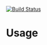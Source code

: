 [![Build Status](https://travis-ci.org/Krinkle/mw-tool-usage.svg?branch=master)](https://travis-ci.org/Krinkle/mw-tool-usage)

# Usage

